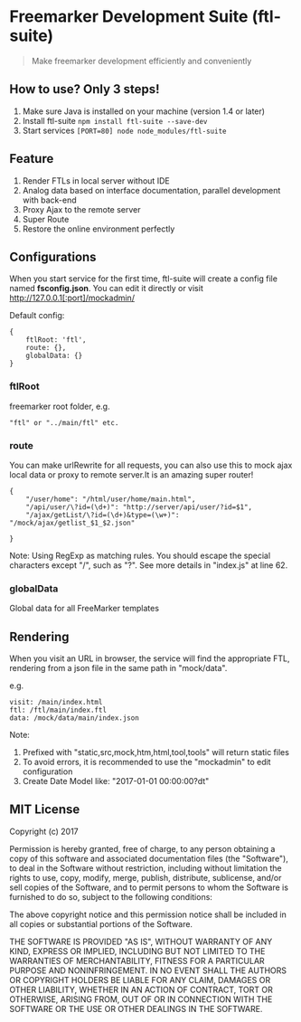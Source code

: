 # Freemarker Development Suite (ftl-suite)
> Make freemarker development efficiently and conveniently

## How to use? Only 3 steps!
1. Make sure Java is installed on your machine (version 1.4 or later)
2. Install ftl-suite `npm install ftl-suite --save-dev`
3. Start services `[PORT=80] node node_modules/ftl-suite`

## Feature
1. Render FTLs in local server without IDE
2. Analog data based on interface documentation, parallel development with back-end
3. Proxy Ajax to the remote server
4. Super Route
5. Restore the online environment perfectly

## Configurations
When you start service for the first time, ftl-suite will create a config file named **fsconfig.json**. You can edit it directly or visit http://127.0.0.1[:port]/mockadmin/

Default config:
```
{
    ftlRoot: 'ftl',
    route: {},
    globalData: {}
}
```

### ftlRoot
freemarker root folder, e.g.
```
"ftl" or "../main/ftl" etc.
```

### route
You can make urlRewrite for all requests, you can also use this to mock ajax local data or proxy to remote server.It is an amazing super router!
```
{
    "/user/home": "/html/user/home/main.html",
    "/api/user/\?id=(\d+)": "http://server/api/user/?id=$1",
    "/ajax/getList/\?id=(\d+)&type=(\w+)": "/mock/ajax/getlist_$1_$2.json"
    
}
```
Note: Using RegExp as matching rules. You should escape the special characters except "/", such as "?". See more details in "index.js" at line 62.

### globalData
Global data for all FreeMarker templates

## Rendering
When you visit an URL in browser, the service will find the appropriate FTL, rendering from a json file in the same path in "mock/data".

e.g.

```
visit: /main/index.html
ftl: /ftl/main/index.ftl
data: /mock/data/main/index.json
```

Note:

1. Prefixed with "static,src,mock,htm,html,tool,tools" will return static files
2. To avoid errors, it is recommended to use the "mockadmin" to edit configuration
3. Create Date Model like: "2017-01-01 00:00:00?dt"

## MIT License

Copyright (c) 2017

Permission is hereby granted, free of charge, to any person obtaining a copy
of this software and associated documentation files (the "Software"), to deal
in the Software without restriction, including without limitation the rights
to use, copy, modify, merge, publish, distribute, sublicense, and/or sell
copies of the Software, and to permit persons to whom the Software is
furnished to do so, subject to the following conditions:

The above copyright notice and this permission notice shall be included in all
copies or substantial portions of the Software.

THE SOFTWARE IS PROVIDED "AS IS", WITHOUT WARRANTY OF ANY KIND, EXPRESS OR
IMPLIED, INCLUDING BUT NOT LIMITED TO THE WARRANTIES OF MERCHANTABILITY,
FITNESS FOR A PARTICULAR PURPOSE AND NONINFRINGEMENT. IN NO EVENT SHALL THE
AUTHORS OR COPYRIGHT HOLDERS BE LIABLE FOR ANY CLAIM, DAMAGES OR OTHER
LIABILITY, WHETHER IN AN ACTION OF CONTRACT, TORT OR OTHERWISE, ARISING FROM,
OUT OF OR IN CONNECTION WITH THE SOFTWARE OR THE USE OR OTHER DEALINGS IN THE
SOFTWARE.
